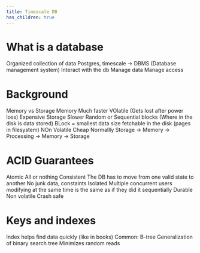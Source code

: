 ```yaml
---
title: Timescale DB
has_children: true
---
```


# What is a database

Organized collection of data
Postgres, timescale -> DBMS (Database management system)
    Interact with the db
    Manage data
    Manage access

# Background

Memory vs Storage
    Memory
        Much faster
        VOlatile (Gets lost after power loss)
        Expensive
    Storage
        Slower
            Random or Sequential blocks (Where in the disk is data stored)
            BLock = smallest data size fetchable in the disk (pages in filesystem)
        NOn Volatile
        Cheap
Normallly Storage -> Memory -> Processing -> Memory -> Storage

# ACID Guarantees

Atomic
    All or nothing
Consistent
    The DB has to move from one valid state to another
    No junk data, constaints
Isolated
    Multiple concurrent users modifying at the same time is the same as if they did it sequentially
Durable
    Non volatile
    Crash safe

# Keys and indexes

Index helps find data quickly (like in books)
Common: B-tree
            Generalization of binary search tree
            Minimizes random reads



